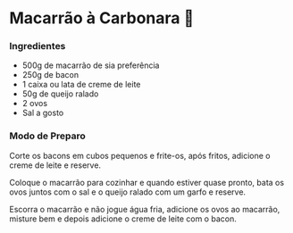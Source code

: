 # Macarrão à Carbonara :spaghetti:

### Ingredientes

- 500g de macarrão de sia preferência
- 250g de bacon
- 1 caixa ou lata de creme de leite
- 50g de queijo ralado
- 2 ovos
- Sal a gosto



### Modo de Preparo

Corte os bacons em cubos pequenos e frite-os, após fritos, adicione o creme de leite e reserve.

Coloque o macarrão para cozinhar e quando estiver quase pronto, bata os ovos juntos com o sal e o queijo ralado com um garfo e reserve.

Escorra o macarrão e não jogue água fria, adicione os ovos ao macarrão, misture bem e depois adicione o creme de leite com o bacon.